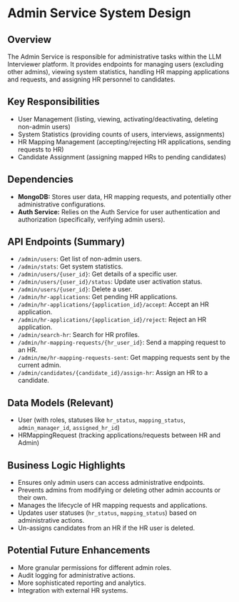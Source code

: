 # Admin Service System Design

## Overview
The Admin Service is responsible for administrative tasks within the LLM Interviewer platform. It provides endpoints for managing users (excluding other admins), viewing system statistics, handling HR mapping applications and requests, and assigning HR personnel to candidates.

## Key Responsibilities
- User Management (listing, viewing, activating/deactivating, deleting non-admin users)
- System Statistics (providing counts of users, interviews, assignments)
- HR Mapping Management (accepting/rejecting HR applications, sending requests to HR)
- Candidate Assignment (assigning mapped HRs to pending candidates)

## Dependencies
- **MongoDB:** Stores user data, HR mapping requests, and potentially other administrative configurations.
- **Auth Service:** Relies on the Auth Service for user authentication and authorization (specifically, verifying admin users).

## API Endpoints (Summary)
- `/admin/users`: Get list of non-admin users.
- `/admin/stats`: Get system statistics.
- `/admin/users/{user_id}`: Get details of a specific user.
- `/admin/users/{user_id}/status`: Update user activation status.
- `/admin/users/{user_id}`: Delete a user.
- `/admin/hr-applications`: Get pending HR applications.
- `/admin/hr-applications/{application_id}/accept`: Accept an HR application.
- `/admin/hr-applications/{application_id}/reject`: Reject an HR application.
- `/admin/search-hr`: Search for HR profiles.
- `/admin/hr-mapping-requests/{hr_user_id}`: Send a mapping request to an HR.
- `/admin/me/hr-mapping-requests-sent`: Get mapping requests sent by the current admin.
- `/admin/candidates/{candidate_id}/assign-hr`: Assign an HR to a candidate.

## Data Models (Relevant)
- User (with roles, statuses like `hr_status`, `mapping_status`, `admin_manager_id`, `assigned_hr_id`)
- HRMappingRequest (tracking applications/requests between HR and Admin)

## Business Logic Highlights
- Ensures only admin users can access administrative endpoints.
- Prevents admins from modifying or deleting other admin accounts or their own.
- Manages the lifecycle of HR mapping requests and applications.
- Updates user statuses (`hr_status`, `mapping_status`) based on administrative actions.
- Un-assigns candidates from an HR if the HR user is deleted.

## Potential Future Enhancements
- More granular permissions for different admin roles.
- Audit logging for administrative actions.
- More sophisticated reporting and analytics.
- Integration with external HR systems.